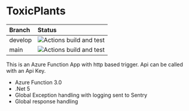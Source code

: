 # ToxicPlants
 
| Branch | Status |   
| :--- | :--- |
| develop  | ![Actions build and test](https://github.com/animundo/ToxicPlants/actions/workflows/buildAndTest.yml/badge.svg?branch=develop) |
| main  | ![Actions build and test](https://github.com/animundo/ToxicPlants/actions/workflows/buildTestPublish.yml/badge.svg?branch=main) |

This is an Azure Function App with http based trigger. Api can be called with an Api Key.   

- Azure Function 3.0
- .Net 5
- Global Exception handling with logging sent to Sentry
- Global response handling
